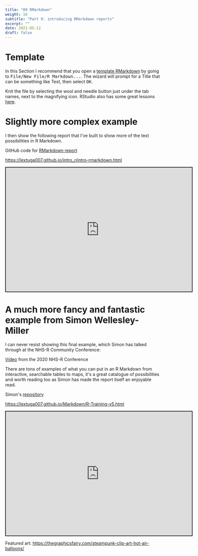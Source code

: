 ```yaml
---
title: "09 RMarkdown"
weight: 10
subtitle: "Part 9: introducing RMarkdown reports"
excerpt: ""
date: 2021-05-12
draft: false
---
```


# Template

In this Section I recommend that you open a [template RMarkdown](https://rmarkdown.rstudio.com/articles_intro.html) by going to <kbd> File/New File/R Markdown...</kbd>. The wizard will prompt for a Title that can be something like Test, then select <kbd>OK</kbd>.

Knit the file by selecting the wool and needle button just under the tab names, next to the magnifying icon. RStudio also has some great lessons [here](https://rmarkdown.rstudio.com/lesson-1.html).

# Slightly more complex example

I then show the following report that I've built to show more of the text possibilities in R Markdown.

<i class="fab fa-github"></i> GitHub code for [RMarkdown report](https://github.com/Lextuga007/intro_r/blob/feature_conversion/intro-rmarkdown.Rmd)

https://lextuga007.github.io/intro_r/intro-rmarkdown.html

<iframe src="https://lextuga007.github.io/intro_r/intro-rmarkdown.html" width="600" height="400" style="border:2px solid currentColor;" loading="lazy" allowfullscreen></iframe> <script>fitvids('.shareagain', {players: 'iframe'});</script>

# A much more fancy and fantastic example from Simon Wellesley-Miller

I can never resist showing this final example, which Simon has talked through at the NHS-R Community Conference:

<i class="fab fa-youtube"></i> [Video](https://www.youtube.com/watch?v=VATINtNWpH0) from the 2020 NHS-R Conference

There are tons of examples of what you can put in an R Markdown from interactive, searchable tables to maps, it's a great catalogue of possibilities and worth reading too as Simon has made the report itself an enjoyable read.

<i class="fab fa-github"></i> Simon's [repository](https://github.com/SimonW-M/Markdown)</br>

https://lextuga007.github.io/Markdown/R-Training-v5.html

<iframe src="https://lextuga007.github.io/Markdown/R-Training-v5.html" width="600" height="400" style="border:2px solid currentColor;" loading="lazy" allowfullscreen></iframe> <script>fitvids('.shareagain', {players: 'iframe'});</script>


Featured art: https://thegraphicsfairy.com/steampunk-clip-art-hot-air-balloons/

